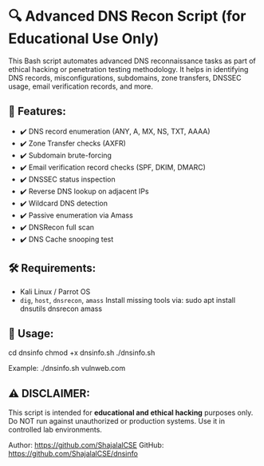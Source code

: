 🔍 Advanced DNS Recon Script (for Educational Use Only)
========================================================

This Bash script automates advanced DNS reconnaissance tasks as part of ethical hacking or penetration testing methodology. It helps in identifying DNS records, misconfigurations, subdomains, zone transfers, DNSSEC usage, email verification records, and more.

📁 Features:
-----------
- ✔️ DNS record enumeration (ANY, A, MX, NS, TXT, AAAA)
- ✔️ Zone Transfer checks (AXFR)
- ✔️ Subdomain brute-forcing
- ✔️ Email verification record checks (SPF, DKIM, DMARC)
- ✔️ DNSSEC status inspection
- ✔️ Reverse DNS lookup on adjacent IPs
- ✔️ Wildcard DNS detection
- ✔️ Passive enumeration via Amass
- ✔️ DNSRecon full scan
- ✔️ DNS Cache snooping test

🛠 Requirements:
---------------
- Kali Linux / Parrot OS
- `dig`, `host`, `dnsrecon`, `amass`
Install missing tools via:
    sudo apt install dnsutils dnsrecon amass

🚀 Usage:
--------
cd dnsinfo
chmod +x dnsinfo.sh
./dnsinfo.sh <domain>

Example:
./dnsinfo.sh vulnweb.com

⚠️ DISCLAIMER:
-------------
This script is intended for **educational and ethical hacking** purposes only.
Do NOT run against unauthorized or production systems. Use it in controlled lab environments.

Author: https://github.com/ShajalalCSE
GitHub: https://github.com/ShajalalCSE/dnsinfo

